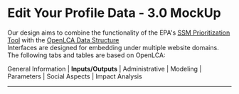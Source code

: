 # Edit Your Profile Data - 3.0 MockUp

Our design aims to combine the functionality of the EPA's [SSM Prioritization Tool](https://www.epa.gov/smm/smm-prioritization-tools-index) with the [OpenLCA Data Structure](https://www.openlca.org/)  
Interfaces are designed for embedding under multiple website domains. The following tabs and tables are based on OpenLCA:  


General Information | <span style="font-weight: bold">Inputs/Outputs</span> | Administrative  | Modeling | Parameters | Social Aspects | Impact Analysis

---